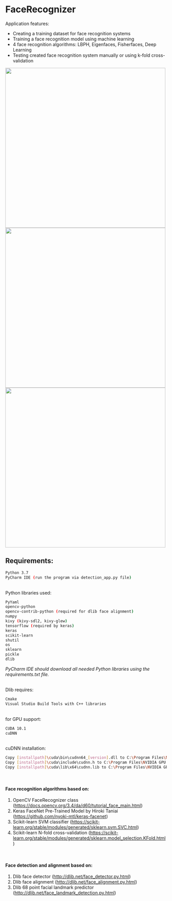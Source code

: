 # FaceRecognizer
Application features:
- Creating a training dataset for face recognition systems
- Training a face recognition model using machine learning
- 4 face recognition algorithms: LBPH, Eigenfaces, Fisherfaces, Deep Learning
- Testing created face recognition system manually or using k-fold cross-validation

<img src="https://user-images.githubusercontent.com/52631916/99145937-8e929e00-2673-11eb-8dc7-6f0564aa3116.jpg" width="500">
<img src="https://user-images.githubusercontent.com/52631916/99145993-1678a800-2674-11eb-966f-a3843ffcaf0c.jpg" width="500">
<img src="https://user-images.githubusercontent.com/52631916/99145976-ea5d2700-2673-11eb-8eb3-664576ae381e.jpg" width="500">

## Requirements: 
```sh
Python 3.7
PyCharm IDE (run the program via detection_app.py file)
```
\
Python libraries used:
```sh
PyYaml
opencv-python
opencv-contrib-python (required for dlib face alignment)
numpy
kivy (kivy-sdl2, kivy-glew)
tensorflow (required by keras)
keras
scikit-learn
shutil
os
sklearn
pickle
dlib
```
*PyCharm IDE should download all needed Python libraries using the requirements.txt file.*

\
Dlib requires:
```sh
Cmake
Visual Studio Build Tools with C++ libraries
```
\
for GPU support: 
```sh
CUDA 10.1
cuDNN
```
\
cuDNN installation: 
```sh
Copy [installpath]\cuda\bin\cudnn64_[version].dll to C:\Program Files\NVIDIA GPU Computing Toolkit\CUDA\v[version]\bin.\
Copy [installpath]\cuda\include\cudnn.h to C:\Program Files\NVIDIA GPU Computing Toolkit\CUDA\v[version]\include.\
Copy [installpath]\cuda\lib\x64\cudnn.lib to C:\Program Files\NVIDIA GPU Computing Toolkit\CUDA\v[version]\lib\x64.
```

<br />

#### Face recognition algorithms based on:
1. OpenCV FaceRecognizer class (<https://docs.opencv.org/3.4/da/d60/tutorial_face_main.html>)
2. Keras FaceNet Pre-Trained Model by Hiroki Taniai (<https://github.com/nyoki-mtl/keras-facenet>)
3. Scikit-learn SVM classifier (<https://scikit-learn.org/stable/modules/generated/sklearn.svm.SVC.html>)
4. Scikit-learn N-fold cross-validation (<https://scikit-learn.org/stable/modules/generated/sklearn.model_selection.KFold.html>)


<br />

#### Face detection and alignment based on:
1. Dlib face detector (<http://dlib.net/face_detector.py.html>)
2. Dlib face alignment (<http://dlib.net/face_alignment.py.html>)
3. Dlib 68 point facial landmark predictor (<http://dlib.net/face_landmark_detection.py.html>)
